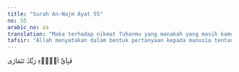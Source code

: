 ```yaml
---
title: "Surah An-Najm Ayat 55"
no: 55
arabic_no: ٥٥
translation: "Maka terhadap nikmat Tuhanmu yang manakah yang masih kamu ragukan?"
tafsir: "Allah menyatakan dalam bentuk pertanyaan kepada manusia tentang nikmat-Nya yang manakah, yang masih diragukan, dalam ayat berikut ini yang sama maksudnya. \n\nWahai manusia! Apakah yang telah memperdayakan kamu (berbuat durhaka) terhadap Tuhanmu Yang Mahamulia. (al-Infithar/82: 6) \n\nTetapi manusia adalah memang yang paling banyak membantah. (al-Kahf/18: 54) \n\nMaka nikmat Tuhanmu yang manakah yang kamu dustakan? (arRahman/55: 16) Pada hakikatnya musibah yang menimpa itu dapat membawa manusia kepada kesadaran bagi mereka yang memperhatikannya. Semua nikmat itu adalah bukti yang nyata atas ke-Esaan Allah."
---
```

فَبِاَيِّ اٰلَاۤءِ رَبِّكَ تَتَمَارٰى